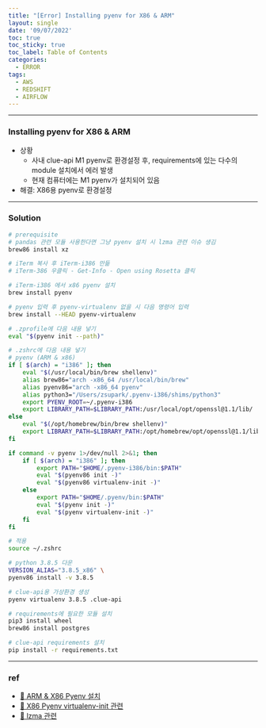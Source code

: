 ```yaml
---
title: "[Error] Installing pyenv for X86 & ARM"
layout: single
date: '09/07/2022'
toc: true
toc_sticky: true
toc_label: Table of Contents
categories:
  - ERROR
tags:
  - AWS
  - REDSHIFT
  - AIRFLOW
---
```


---
### Installing pyenv for X86 & ARM
* 상황 
  * 사내 clue-api M1 pyenv로 환경설정 후, requirements에 있는 다수의 module 설치에서 에러 발생
  * 현재 컴퓨터에는 M1 pyenv가 설치되어 있음
* 해결: X86용 pyenv로 환경설정

---

### Solution
```bash
# prerequisite
# pandas 관련 모듈 사용한다면 그냥 pyenv 설치 시 lzma 관련 이슈 생김
brew86 install xz
```


```bash
# iTerm 복사 후 iTerm-i386 만듦
# iTerm-386 우클릭 - Get-Info - Open using Rosetta 클릭

# iTerm-i386 에서 x86 pyenv 설치
brew install pyenv

# pyenv 입력 후 pyenv-virtualenv 없을 시 다음 명령어 입력
brew install --HEAD pyenv-virtualenv

# .zprofile에 다음 내용 넣기
eval "$(pyenv init --path)"

# .zshrc에 다음 내용 넣기
# pyenv (ARM & x86)
if [ $(arch) = "i386" ]; then
    eval "$(/usr/local/bin/brew shellenv)"
    alias brew86="arch -x86_64 /usr/local/bin/brew"
    alias pyenv86="arch -x86_64 pyenv"
    alias python3="/Users/zsupark/.pyenv-i386/shims/python3"
    export PYENV_ROOT=~/.pyenv-i386
    export LIBRARY_PATH=$LIBRARY_PATH:/usr/local/opt/openssl@1.1/lib/
else
    eval "$(/opt/homebrew/bin/brew shellenv)"
    export LIBRARY_PATH=$LIBRARY_PATH:/opt/homebrew/opt/openssl@1.1/lib/
fi

if command -v pyenv 1>/dev/null 2>&1; then
    if [ $(arch) = "i386" ]; then
        export PATH="$HOME/.pyenv-i386/bin:$PATH"
        eval "$(pyenv86 init -)"
        eval "$(pyenv86 virtualenv-init -)"
    else
        export PATH="$HOME/.pyenv/bin:$PATH"
        eval "$(pyenv init -)"
        eval "$(pyenv virtualenv-init -)"
    fi
fi

# 적용
source ~/.zshrc

# python 3.8.5 다운
VERSION_ALIAS="3.8.5_x86" \
pyenv86 install -v 3.8.5

# clue-api용 가상환경 생성
pyenv virtualenv 3.8.5 .clue-api

# requirements에 필요한 모듈 설치
pip3 install wheel
brew86 install postgres

# clue-api requirements 설치
pip install -r requirements.txt
```
---

### ref 
* [🔗 ARM & X86 Pyenv 설치](https://yosuniiiii.com/pyenv-on-multiple-architectures-arm-x86-64-with-pyinstaller-498b7e9a2eff)
* [🔗 X86 Pyenv virtualenv-init 관련](https://github.com/pyenv/pyenv-virtualenv/issues/25)
* [🔗 lzma 관련](https://dahye-jeong.gitbook.io/til/python/2020-04-28-liblzma-dev)
